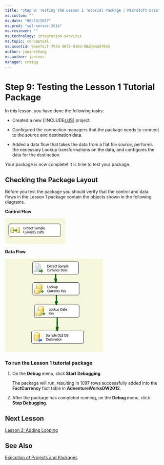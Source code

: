 ```yaml
---
title: "Step 9: Testing the Lesson 1 Tutorial Package | Microsoft Docs"
ms.custom: ""
ms.date: "06/13/2017"
ms.prod: "sql-server-2014"
ms.reviewer: ""
ms.technology: integration-services
ms.topic: conceptual
ms.assetid: 9aee7acf-797b-46f2-830d-80ab64a9f0b6
author: janinezhang
ms.author: janinez
manager: craigg
---
```

# Step 9: Testing the Lesson 1 Tutorial Package
  In this lesson, you have done the following tasks:  
  
-   Created a new [!INCLUDE[ssIS](../includes/ssis-md.md)] project.  
  
-   Configured the connection managers that the package needs to connect to the source and destination data.  
  
-   Added a data flow that takes the data from a flat file source, performs the necessary Lookup transformations on the data, and configures the data for the destination.  
  
 Your package is now complete! It is time to test your package.  
  
## Checking the Package Layout  
 Before you test the package you should verify that the control and data flows in the Lesson 1 package contain the objects shown in the following diagrams.  
  
 **Control Flow**  
  
 ![Control flow in package](../../2014/tutorials/media/task9lesson1control.gif "Control flow in package")  
  
 **Data Flow**  
  
 ![Data flow in package](../../2014/tutorials/media/task9lesson1data.gif "Data flow in package")  
  
### To run the Lesson 1 tutorial package  
  
1.  On the **Debug** menu, click **Start Debugging**.  
  
     The package will run, resulting in 1097 rows successfully added into the **FactCurrency** fact table in **AdventureWorksDW2012**.  
  
2.  After the package has completed running, on the **Debug** menu, click **Stop Debugging**.  
  
## Next Lesson  
 [Lesson 2: Adding Looping](../integration-services/lesson-2-adding-looping-with-ssis.md)  
  
## See Also  
 [Execution of Projects and Packages](packages/run-integration-services-ssis-packages.md)  
  
  
